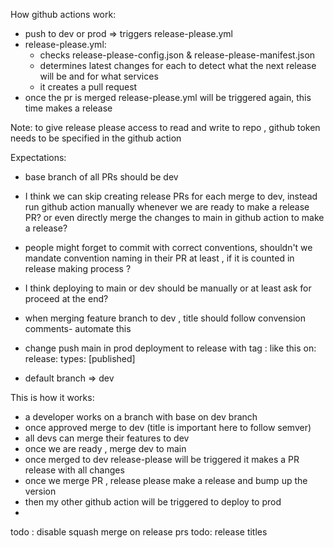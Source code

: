 How github actions work:

- push to dev or prod => triggers release-please.yml
- release-please.yml:
  - checks release-please-config.json & release-please-manifest.json
  - determines latest changes for each to detect what the next release will be and for what services
  - it creates a pull request
- once the pr is merged release-please.yml will be triggered again, this time makes a release

Note: to give release please access to read and write to repo , github token needs to be specified in the github action

Expectations:

- base branch of all PRs should be dev
- I think we can skip creating release PRs for each merge to dev, instead run github action manually whenever we are ready to make a release PR? or even directly merge the changes to main in github action to make a release?
- people might forget to commit with correct conventions, shouldn't we mandate convention naming in their PR at least , if it is counted in release making process ?
- I think deploying to main or dev should be manually or at least ask for proceed at the end?
- when merging feature branch to dev , title should follow convension comments- automate this
- change push main in prod deployment to release with tag : like this
  on:
  release:
  types: [published]

- default branch => dev

This is how it works:

- a developer works on a branch with base on dev branch
- once approved merge to dev (title is important here to follow semver)
- all devs can merge their features to dev
- once we are ready , merge dev to main
- once merged to dev release-please will be triggered it makes a PR release with all changes
- once we merge PR , release please make a release and bump up the version
- then my other github action will be triggered to deploy to prod
-

todo : disable squash merge on release prs
todo: release titles

